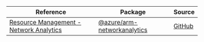 | Reference | Package | Source |
|---|---|---|
|[Resource Management - Network Analytics](arm-networkanalytics-readme.md)|[@azure/arm-networkanalytics](https://www.npmjs.com/package/@azure/arm-networkanalytics)|[GitHub](https://github.com/Azure/azure-sdk-for-js/blob/main/sdk/networkanalytics/arm-networkanalytics)|
